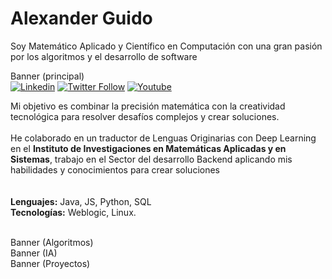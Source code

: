 # Alexander Guido
Soy Matemático Aplicado y Científico en Computación con una gran pasión por los algoritmos y el desarrollo de software



Banner (principal)
</br>
[![Linkedin](https://img.shields.io/badge/LinkedIn-0077B5?style=for-the-badge&logo=linkedin&logoColor=white)](https://www.linkedin.com/in/alxguido/) 
[![Twitter Follow](https://img.shields.io/badge/AlxGuido-000000?style=for-the-badge&logo=x&logoColor=white)](https://twitter.com/AlxGuido)
[![Youtube](https://img.shields.io/badge/Suscribe-FF0000?style=for-the-badge&logo=youtube&logoColor=white)](https://www.youtube.com/channel/UCadbSxLMjGApOHCK7YeFXug)

Mi objetivo es combinar la precisión matemática con la creatividad tecnológica para resolver desafíos complejos y crear soluciones. <br></br>
He colaborado en un traductor de Lenguas Originarias con Deep Learning en el <b>Instituto de Investigaciones en Matemáticas Aplicadas y en Sistemas</b>, trabajo en el Sector del desarrollo Backend aplicando mis habilidades y conocimientos para crear soluciones </br></br></br>
<b>Lenguajes:</b>		Java, JS, Python, SQL </br>
<b>Tecnologías:</b>  Weblogic, Linux. 


</br>
Banner (Algoritmos)
</br>
Banner (IA)
</br>
Banner (Proyectos)
